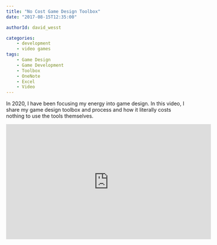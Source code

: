 ```yaml
---
title: "No Cost Game Design Toolbox"
date: "2017-08-15T12:35:00"

authorId: david_wesst

categories:
    - development
    - video games
tags:
    - Game Design
    - Game Development
    - Toolbox
    - OneNote
    - Excel
    - Video
---
```


In 2020, I have been focusing my energy into game design. In this video, I share my game design toolbox and process and how it literally costs nothing to use the tools themselves.

<!-- more -->

<iframe width="560" height="315" src="https://www.youtube.com/embed/Wtt_a2hbF3o" frameborder="0" allow="accelerometer; autoplay; encrypted-media; gyroscope; picture-in-picture" allowfullscreen></iframe>
